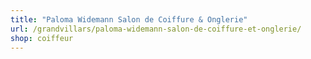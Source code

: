 ```yaml
---
title: "Paloma Widemann Salon de Coiffure & Onglerie"
url: /grandvillars/paloma-widemann-salon-de-coiffure-et-onglerie/
shop: coiffeur
---
```


